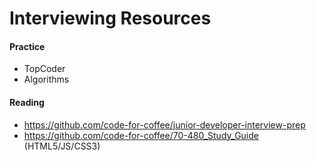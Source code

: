 # Interviewing Resources

#### Practice
* TopCoder
* Algorithms

#### Reading

* https://github.com/code-for-coffee/junior-developer-interview-prep
* https://github.com/code-for-coffee/70-480_Study_Guide (HTML5/JS/CSS3)
